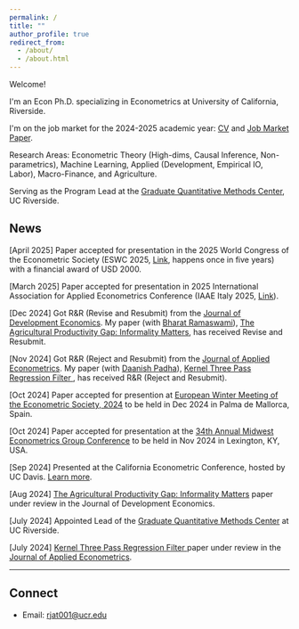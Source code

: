 ```yaml
---
permalink: /
title: ""
author_profile: true
redirect_from: 
  - /about/
  - /about.html
---
```


Welcome!

I'm an Econ Ph.D. specializing in Econometrics at University of California, Riverside.

I'm on the job market for the 2024-2025 academic year: <a href="http://rajveerjat.github.io/files/resume.pdf" target="_blank" rel="noopener noreferrer">CV</a> and <a href="http://rajveerjat.github.io/files/JMP.pdf" target="_blank" rel="noopener noreferrer">Job Market Paper</a>.

Research Areas: Econometric Theory (High-dims, Causal Inference, Non-parametrics), Machine Learning, 
Applied (Development, Empirical IO, Labor), Macro-Finance, and Agriculture.

Serving as the Program Lead at the <a href="https://gradquant.ucr.edu/" target="_blank" rel="noopener noreferrer">Graduate Quantitative Methods Center</a>, UC Riverside.

## News
<link rel="stylesheet" href="https://cdnjs.cloudflare.com/ajax/libs/font-awesome/6.0.0-beta3/css/all.min.css">


<!-- Line with two stars -->
<i class="fas fa-star flashing"></i> [April 2025] Paper accepted for presentation in the 2025 World Congress of the Econometric Society (ESWC 2025, [Link](https://www.eswc2025.org/), happens once in five years) with a financial award of USD 2000. 

<!-- Line with two stars -->
<i class="fas fa-star flashing"></i> [March 2025] Paper accepted for presentation in 2025 International Association for Applied Econometrics Conference  (IAAE Italy 2025, [Link](https://sites.google.com/view/iaae2025/)).


<!-- Line with two stars -->
<i class="fas fa-star flashing"></i> <i class="fas fa-star flashing"></i>[Dec 2024] Got R&R (Revise and Resubmit) from the [Journal of Development Economics](https://www.sciencedirect.com/journal/journal-of-development-economics#:~:text=The%20Journal%20of%20Development%20Economics,does%20not%20publish%20book%20reviews.). My paper (with [Bharat Ramaswami](https://scholar.google.co.in/citations?user=aGVkcp8AAAAJ&hl=en)), [The Agricultural Productivity Gap: Informality Matters](https://rajveerjat.com/files/APG.pdf), has received Revise and Resubmit. 

<i class="fas fa-star flashing"></i> <i class="fas fa-star flashing"></i>[Nov 2024] Got R&R (Reject and Resubmit) from the [Journal of Applied Econometrics](https://onlinelibrary.wiley.com/journal/10991255). My paper (with [Daanish Padha](https://daanishpadha.com/)), [Kernel Three Pass Regression Filter ](https://rajveerjat.com/files/Kernel_3PRF.pdf), has received R&R (Reject and Resubmit).

<!-- Line with three stars -->
<i class="fas fa-star flashing"></i> [Oct 2024] Paper accepted for presention at [European Winter Meeting of the Econometric Society, 2024](https://www.econometricsociety.org/regional-activities/schedule/2024/12/16/2024-European-Winter-Meeting-Palma-de-Majorca-Spain) to be held in Dec 2024 in Palma de Mallorca, Spain.

<i class="fas fa-star flashing"></i> [Oct 2024] Paper accepted for presentation at the [34th Annual Midwest Econometrics Group Conference](https://gatton.uky.edu/meg2024) to be held in Nov 2024 in Lexington, KY, USA.

<i class="fas fa-star flashing"></i> <i class="fas fa-star flashing"></i>[Sep 2024] Presented at the California Econometric Conference, hosted by UC Davis. [Learn more](https://www.gsb.stanford.edu/faculty-research/faculty/conferences/california-econometrics).

<i class="fas fa-star flashing"></i>[Aug 2024] [The Agricultural Productivity Gap: Informality Matters](https://rajveerjat.com/files/APG.pdf) paper under review in the Journal of Development Economics.


<i class="fas fa-star flashing"></i> <i class="fas fa-star flashing"></i>[July 2024] Appointed Lead of the [Graduate Quantitative Methods Center](https://gradquant.ucr.edu/) at UC Riverside.

<i class="fas fa-star flashing"></i>[July 2024] [Kernel Three Pass Regression Filter ](https://rajveerjat.com/files/Kernel_3PRF.pdf) paper under review in the [Journal of Applied Econometrics](https://onlinelibrary.wiley.com/journal/10991255).
<style>
  .flashing {
    animation: flash 1s infinite;
  }
  @keyframes flash {
    0% { opacity: 1; }
    50% { opacity: 0.5; }
    100% { opacity: 1; }
  }
</style>
---

## Connect
- Email: rjat001@ucr.edu 
